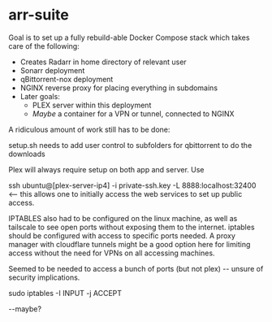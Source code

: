 # arr-suite

Goal is to set up a fully rebuild-able Docker Compose stack which takes care of the following:

* Creates Radarr in home directory of relevant user
* Sonarr deployment
* qBittorrent-nox deployment
* NGINX reverse proxy for placing everything in subdomains
* Later goals:
  * PLEX server within this deployment
  * *Maybe* a container for a VPN or tunnel, connected to NGINX

A ridiculous amount of work still has to be done:

setup.sh needs to add user control to subfolders for qbittorrent to do the downloads

Plex will always require setup on both app and server. Use

ssh ubuntu@[plex-server-ip4] -i private-ssh.key -L 8888:localhost:32400 <-- this allows one to initially access the web services to set up public access.

IPTABLES also had to be configured on the linux machine, as well as tailscale to see open ports without exposing them to the internet. iptables should be configured with access to specific ports needed. A proxy manager with cloudflare tunnels might be a good option here for limiting access without the need for VPNs on all accessing machines.

Seemed to be needed to access a bunch of ports (but not plex) -- unsure of security implications. 

sudo iptables -I INPUT -j ACCEPT

--maybe?
